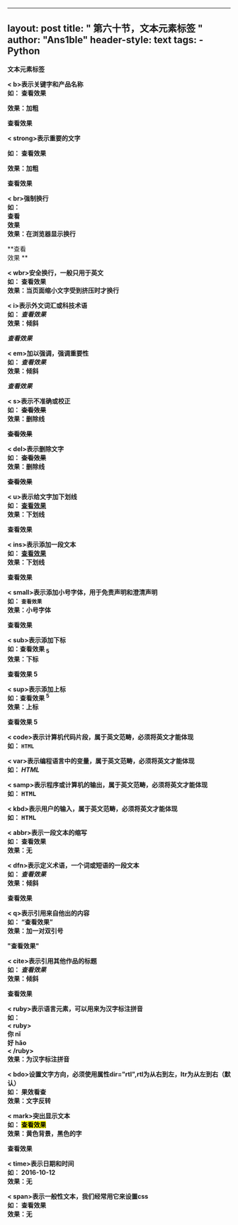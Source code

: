 
---
layout: post
title: " 第六十节，文本元素标签 "
author: "Ans1ble"
header-style: text
tags:
      - Python
---


**文本元素标签**



**< b></b>表示关键字和产品名称**  
 **如： <b>查看效果</b>**

****效果：加粗****

****查看效果****



****< strong></strong>表示重要的文字****

**如： <strong>查看效果</strong>**

**效果：加粗**

******查看效果******



**< br>强制换行**  
 **如： <br>查看<br>效果**  
 **效果：在浏览器显示换行**

**查看  
效果 **



**< wbr>安全换行，一般只用于英文**  
 **如： <wbr>查看<wbr>效果**  
 **效果：当页面缩小文字受到挤压时才换行**



**< i></i>表示外文词汇或科技术语**  
 **如： <i>查看效果</i>**  
 **效果：倾斜**

**_查看效果_**



**< em></em>加以强调，强调重要性**  
 **如： <em>查看效果</em>**  
 **效果：倾斜**

**_查看效果_**



**< s></s>表示不准确或校正**  
 **如： <s>查看效果</s>**  
 **效果：删除线**

**~~查看效果~~**



**< del></del>表示删除文字**  
 **如： <del>查看效果</del>**  
 **效果：删除线**

**~~查看效果~~**



**< u></u>表示给文字加下划线**  
 **如： <u>查看效果</u>**  
 **效果：下划线**

**查看效果**





**< ins></ins>表示添加一段文本**  
 **如： <ins>查看效果</ins>**  
 **效果：下划线**

****查看效果****



**< small></small>表示添加小号字体，用于免责声明和澄清声明**  
 **如： <small>查看效果</small>**  
 **效果：小号字体**

**查看效果**



**< sub></sub>表示添加下标**  
 **如：查看效果 <sub>5</sub>**  
 **效果：下标**

**查看效果 5**



**< sup></sup>表示添加上标**  
 **如：查看效果 <sup>5</sup>**  
 **效果：上标**

**查看效果 5**



**< code></code>表示计算机代码片段，属于英文范畴，必须将<html lang="en">英文才能体现**  
 **如： <code>HTML</code>**



**< var></var>表示编程语言中的变量，属于英文范畴，必须将<html lang="en">英文才能体现**  
 **如： <var>HTML</var>**



**< samp></samp>表示程序或计算机的输出，属于英文范畴，必须将<html lang="en">英文才能体现**  
 **如： <samp>HTML</samp>**



**< kbd></kbd>表示用户的输入，属于英文范畴，必须将<html lang="en">英文才能体现**  
 **如： <kbd>HTML</kbd>**



**< abbr></abbr>表示一段文本的缩写**  
 **如： <abbr>查看效果</abbr>**  
 **效果：无**



**< dfn></dfn>表示定义术语，一个词或短语的一段文本**  
 **如： <dfn>查看效果</dfn>**  
 **效果：倾斜**

**查看效果**



**< q></q>表示引用来自他出的内容**  
 **如： <q>查看效果</q>**  
 **效果：加一对双引号**

**"查看效果"**



**< cite></cite>表示引用其他作品的标题**  
 **如： <cite>查看效果</cite>**  
 **效果：倾斜**

**查看效果**



**< ruby></ruby>表示语言元素，可以用来为汉字标注拼音**  
 **如：**  
 **< ruby>**  
 **你 <rp>(</rp><rt>nǐ</rt><rp>)</rp>**  
 **好 <rp>(</rp><rt>hǎo</rt><rp>)</rp>**  
 **< /ruby>**  
 **效果：为汉字标注拼音**



**< bdo></bdo>设置文字方向，必须使用属性dir="rtl",rtl为从右到左，ltr为从左到右（默认）**  
 **如： <bdo dir="rtl">查看效果</bdo>**  
 **效果：文字反转**



**< mark></mark>突出显示文本**  
 **如： <mark>查看效果</mark>**  
 **效果：黄色背景，黑色的字**

**查看效果**



**< time></time>表示日期和时间**  
 **如： <time>2016-10-12</time>**  
 **效果：无**



**< span></span>表示一般性文本，我们经常用它来设置css**  
 **如： <span>查看效果</span>**  
 **效果：无**



